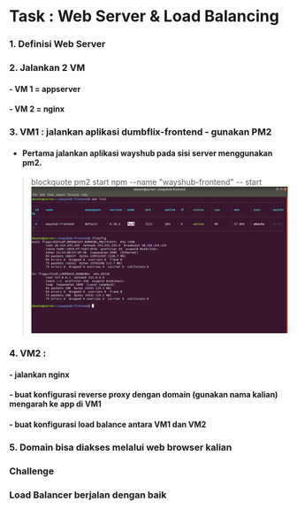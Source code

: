 # Task : Web Server & Load Balancing

### 1. Definisi Web Server



### 2. Jalankan 2 VM
  #### - VM 1 = appserver
  #### - VM 2 = nginx



### 3. VM1 : jalankan aplikasi dumbflix-frontend - gunakan PM2

* #### Pertama jalankan aplikasi wayshub pada sisi server menggunakan pm2.
> blockquote pm2 start npm --name "wayshub-frontend" -- start
![01](assets/1.png)


### 4. VM2 :
  #### - jalankan nginx 
  #### - buat konfigurasi reverse proxy dengan domain (gunakan nama kalian) mengarah ke app di VM1
  #### - buat konfigurasi load balance antara VM1 dan VM2



### 5. Domain bisa diakses melalui web browser kalian

### Challenge
### Load Balancer berjalan dengan baik
